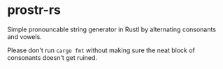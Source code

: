 # prostr-rs
Simple pronouncable string generator in Rustl by alternating consonants and vowels.

Please don't run `cargo fmt` without making sure the neat block of consonants doesn't get ruined.
